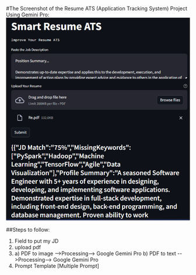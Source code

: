 #The Screenshot of the Resume ATS (Application Tracking System) Project Using Gemini Pro:
  ![Alt text](image.png)

##Steps to follow:

1) Field to  put my JD
2) upload pdf
3) a) PDF to image -->Processing--> Google Gemini Pro
   b) PDF to text -->Processing--> Google Gemini Pro
4) Prompt Template [Multiple Prompt]
